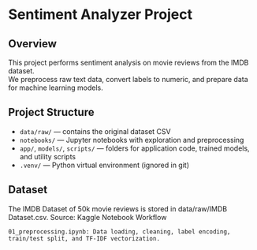 # Sentiment Analyzer Project

## Overview

This project performs sentiment analysis on movie reviews from the IMDB dataset.  
We preprocess raw text data, convert labels to numeric, and prepare data for machine learning models.

## Project Structure

- `data/raw/` — contains the original dataset CSV  
- `notebooks/` — Jupyter notebooks with exploration and preprocessing  
- `app/`, `models/`, `scripts/` — folders for application code, trained models, and utility scripts  
- `.venv/` — Python virtual environment (ignored in git)


## Dataset

The IMDB Dataset of 50k movie reviews is stored in data/raw/IMDB Dataset.csv.
Source: Kaggle
Notebook Workflow

    01_preprocessing.ipynb: Data loading, cleaning, label encoding, train/test split, and TF-IDF vectorization.
